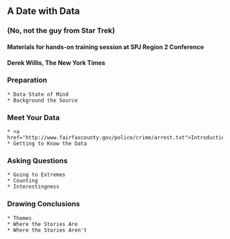 ## A Date with Data
### (No, not the guy from Star Trek)

#### Materials for hands-on training session at SPJ Region 2 Conference
#### Derek Willis, The New York Times

### Preparation

	* Data State of Mind
	* Background the Source

### Meet Your Data

	* <a href="http://www.fairfaxcounty.gov/police/crime/arrest.txt">Introduction</a>
	* Getting to Know the Data

### Asking Questions

	* Going to Extremes
	* Counting
	* Interestingness

### Drawing Conclusions

	* Themes
	* Where the Stories Are
	* Where the Stories Aren't
